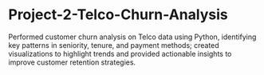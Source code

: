 # Project-2-Telco-Churn-Analysis
Performed customer churn analysis on Telco data using Python, identifying key patterns in seniority, tenure, and payment methods; created visualizations to highlight trends and provided actionable insights to improve customer retention strategies.
